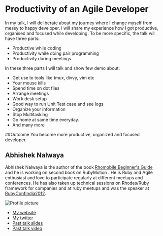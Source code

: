 # Productivity of an Agile Developer

In my talk, I will deliberate about my journey where I change myself from messy to happy developer. I will share my experience how I got productive, organised and focused while developing.
To be more specific, the talk will have three parts: 
-	Productive while coding
-	Productivity while doing pair programming
-	Productivity during meetings 

In these three parts I will talk and show few demo about: 
-	Get use to tools like tmux, divvy, vim etc 
-	Your mouse kills 
-   Spend time on dot files
-	Arrange meetings 
-	Work desk setup
-	Good way to run Unit Test case and see logs
-	Organize your information
-	Stop Multitasking
-	Go home at same time everyday.
-	And many more

##Outcome 
You become more productive, organized and focused developer.  

## Abhishek Nalwaya
Abhishek Nalwaya is the author of the book [Rhomobile Beginner's Guide](http://www.amazon.com/Rhomobile-Beginners-Guide-Abhishek-Nalwaya/dp/1849515166) and he is working on second book on RubyMotion .  He is Ruby and Agile enthusiast and love to participate regularly at different meetups and conferences. He has also taken up technical sessions on Rhodes/Ruby framework for companies and at ruby meetups and was the speaker at [RubyConfIndia2012](http://rubyconfindia.org/2012/).


![Profile picture](https://raw.github.com/rubyaustralia/rubyconfau-2013-cfp/master/example/profile_picture.jpg)

- [My website](http://nalwaya.com)
- [My twitter](https://twitter.com/nalwayaabhishek)
- [Past talk slides](https://prezi.com/2swot6gdgniw/which-mobile-platform-should-i-choose/)
- [Past talk video](http://www.confreaks.com/videos/942-rubyconfindia2012-which-mobile-development-framework-should-i-choose)
